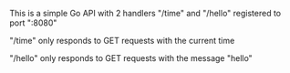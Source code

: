 This is a simple Go API with 2 handlers "/time" and "/hello" registered to port ":8080"

"/time" only responds to GET requests with the current time

"/hello" only responds to GET requests with the message "hello"
